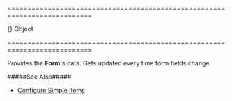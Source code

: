 ===========================================================================
<!--default-->{}<!--/default-->
<!--type-->Object<!--/type-->
===========================================================================

<!--shortDescription-->
Provides the **Form**'s data. Gets updated every time form fields change.
<!--/shortDescription-->

<!--fullDescription-->
#####See Also#####
- [Configure Simple Items](/Documentation/Guide/Widgets/Form/Configure_Simple_Items/)
<!--/fullDescription-->